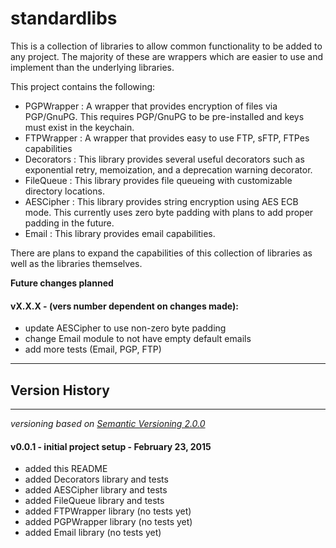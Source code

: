 # standardlibs
This is a collection of libraries to allow common functionality to be added
to any project.  The majority of these are wrappers which are easier to use
and implement than the underlying libraries.

This project contains the following:

* PGPWrapper : A wrapper that provides encryption of files via PGP/GnuPG.
	This requires PGP/GnuPG to be pre-installed and keys must exist in the
	keychain.
* FTPWrapper : A wrapper that provides easy to use FTP, sFTP, FTPes
	capabilities
* Decorators : This library provides several useful decorators such as
	exponential retry, memoization, and a deprecation warning decorator.
* FileQueue : This library provides file queueing with customizable directory
	locations.
* AESCipher : This library provides string encryption using AES ECB mode.
	This currently uses zero byte padding with plans to add proper padding in
	the future.
* Email : This library provides email capabilities.


There are plans to expand the capabilities of this collection of libraries as
well as the libraries themselves.

**Future changes planned**
#### vX.X.X - (vers number dependent on changes made):
* update AESCipher to use non-zero byte padding
* change Email module to not have empty default emails
* add more tests (Email, PGP, FTP)


---
## Version History
---
_versioning based on [Semantic Versioning 2.0.0](http://semver.org/ "Semantic Versioning 2.0.0")_

#### v0.0.1 - initial project setup - February 23, 2015
* added this README
* added Decorators library and tests
* added AESCipher library and tests
* added FileQueue library and tests
* added FTPWrapper library (no tests yet)
* added PGPWrapper library (no tests yet)
* added Email library (no tests yet)
